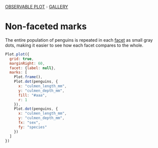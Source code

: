<div style="color: grey; font: 13px/25.5px var(--sans-serif); text-transform: uppercase;"><h1 style="display: none;">Plot: Non-faceted marks</h1><a href="/plot">Observable Plot</a> › <a href="/@observablehq/plot-gallery">Gallery</a></div>

# Non-faceted marks

The entire population of penguins is repeated in each [facet](https://observablehq.com/plot/features/facets) as small gray dots, making it easier to see how each facet compares to the whole.

```js echo
Plot.plot({
  grid: true,
  marginRight: 60,
  facet: {label: null},
  marks: [
    Plot.frame(),
    Plot.dot(penguins, {
      x: "culmen_length_mm",
      y: "culmen_depth_mm",
      fill: "#aaa",
      r: 1
    }),
    Plot.dot(penguins, {
      x: "culmen_length_mm",
      y: "culmen_depth_mm",
      fx: "sex",
      fy: "species"
    })
  ]
})
```
